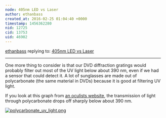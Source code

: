 ```yaml
---
node: 405nm LED vs Laser
author: ethanbass
created_at: 2016-02-25 01:04:40 +0000
timestamp: 1456362280
nid: 12725
cid: 13753
uid: 46902
---
```




[ethanbass](../profile/ethanbass) replying to: [405nm LED vs Laser](../notes/stoft/02-23-2016/405nm-led-vs-laser)

----
One more thing to consider is that our DVD diffraction gratings would probably filter out most of the UV light below about 390 nm, even if we had a sensor that could detect it. A lot of sunglasses are made out of polycarbonate (the same material in DVDs) because it is good at filtering UV light.

If you look at this graph from [an oculists website](http://www.oculist.net/downaton502/prof/ebook/duanes/pages/v1/v1c051d.html), the transmission of light through polycarbonate drops off sharply below about 390 nm.

[![polycarbonate_uv_light.png](//i.publiclab.org/system/images/photos/000/014/591/medium/polycarbonate_uv_light.png)](//i.publiclab.org/system/images/photos/000/014/591/original/polycarbonate_uv_light.png)